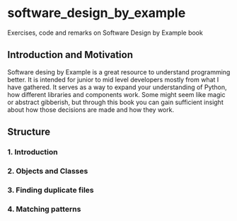 # software_design_by_example
Exercises, code and remarks on Software Design by Example book

## Introduction and Motivation

Software desing by Example is a great resource to understand programming better. It is intended for junior to mid level developers mostly from what I have gathered.
It serves as a way to expand your understanding of Python, how different libraries and components work. Some might seem like magic or abstract gibberish, but through this book you
can gain sufficient insight about how those decisions are made and how they work.


## Structure

### 1. Introduction

### 2. Objects and Classes

### 3. Finding duplicate files

### 4. Matching patterns

